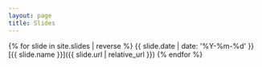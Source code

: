 ```yaml
---
layout: page
title: Slides
---
```


{% for slide in site.slides | reverse %}
  {{ slide.date | date: '%Y-%m-%d' }}
  [{{ slide.name }}]({{ slide.url | relative_url }})
{% endfor %}
